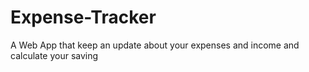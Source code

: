 # Expense-Tracker
A Web App that keep an update about your expenses and income and calculate your saving
